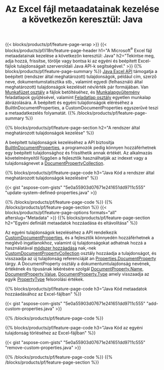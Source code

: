﻿---
title: "Az Excel fájl metaadatainak kezelése a következőn keresztül: Java"
url: /hu/java/metadata/
description: Az Excel-fájlok metaadatainak megtekintése, hozzáadása, szerkesztése, eltávolítása vagy kibontása mindössze néhány sornyi Java kóddal
---
{{< blocks/products/pf/feature-page-wrap >}}
{{< blocks/products/pf/i18n/feature-page-header h1="A Microsoft<sup>&reg;</sup> Excel fájl metaadatainak kezelése a következőn keresztül: Java" h2="Tekintse meg, adja hozzá, frissítse, törölje vagy bontsa ki az egyéni és beépített Excel-fájlok tulajdonságait szerveroldali Java API-k segítségével." >}}
{{% blocks/products/pf/feature-page-summary %}}
[Java Excel API](/cells/java/) támogatja a beépített (rendszer által meghatározott) tulajdonságok, például cím, szerző neve, dokumentumstatisztika stb., valamint egyedi (felhasználó által meghatározott) tulajdonságok kezelését név/érték pár formájában. Van [Munkafüzet osztály](https://apireference.aspose.com/cells/java/com.aspose.cells/Workbook) a fájlok betöltéséhez, és [Munkalapgyűjtemény](https://apireference.aspose.com/cells/java/com.aspose.cells/WorksheetCollection) feladatlapok gyűjtésével, valamint [Feladatlap osztály](https://apireference.aspose.com/cells/java/com.aspose.cells/Worksheet) egyetlen munkalap ábrázolására. A beépített és egyéni tulajdonságok eléréséhez a BuiltInDocumentProperties, a CustomDocumentProperties egyszerűvé teszi a metaadatkezelés folyamatát. 
{{% /blocks/products/pf/feature-page-summary %}}

{{% blocks/products/pf/feature-page-section h2="A rendszer által meghatározott tulajdonságok kezelése" %}}

A beépített tulajdonságok kezeléséhez a API biztosítja [BuiltInDocumentProperties](https://apireference.aspose.com/cells/java/com.aspose.cells/worksheetcollection#BuiltInDocumentProperties), a programozók pedig könnyen hozzáférhetnek egy beépített tulajdonsághoz és frissíthetik annak értékét. Az alkalmazás követelményeitől függően a fejlesztők használhatják az indexet vagy a tulajdonságnevet a [DocumentPropertyCollection](https://apireference.aspose.com/cells/java/com.aspose.cells/DocumentPropertyCollection). 

{{% blocks/products/pf/feature-page-code h3="Java Kód a rendszer által meghatározott tulajdonságok kezelésére" %}}

{{< gist "aspose-com-gists" "5e0a55903d07671e241651dd9711c555" "update-system-defined-properties.java" >}}

{{% /blocks/products/pf/feature-page-code %}}
{{% /blocks/products/pf/feature-page-section %}}
{{< blocks/products/pf/feature-page-options formats="all" afterslug="Metadata" >}}
{{% blocks/products/pf/feature-page-section h2="Egyéni definiált metaadatok hozzáadása és eltávolítása" %}}

Az egyéni tulajdonságok kezeléséhez a API rendelkezik [CustomDocumentProperties](https://apireference.aspose.com/cells/java/com.aspose.cells/worksheetcollection#CustomDocumentProperties), és a fejlesztők könnyedén hozzáférhetnek a meglévő ingatlanokhoz, valamint új tulajdonságokat adhatnak hozzá a használatával [módszer hozzáadása](https://apireference.aspose.com/cells/java/com.aspose.cells/customdocumentpropertycollection#add(java.lang.String,%20boolean)) nak,-nek [CustomDocumentPropertyCollection](https://apireference.aspose.com/cells/java/com.aspose.cells/CustomDocumentPropertyCollection) osztály hozzáadja a tulajdonságot, és visszaadja az új tulajdonság referenciáját an [Properties.DocumentProperty](https://apireference.aspose.com/cells/java/com.aspose.cells/DocumentProperty) tárgy. A DocumentProperty osztály a dokumentumtulajdonság nevének, értékének és típusának lekérésére szolgál [DocumentProperty.Name](https://apireference.aspose.com/cells/java/com.aspose.cells/documentproperty#Name), [DocumentProperty.Value](https://apireference.aspose.com/cells/java/com.aspose.cells/documentproperty#Value),  [DocumentProperty.Type](https://apireference.aspose.com/cells/java/com.aspose.cells/documentproperty#Type) amely visszaadja az egyik [PropertyType](https://apireference.aspose.com/cells/java/com.aspose.cells/PropertyType) felsorolási értékek. 
 
{{% blocks/products/pf/feature-page-code h3="Java Kód metaadatok hozzáadásához az Excel-fájlban" %}}

{{< gist "aspose-com-gists" "5e0a55903d07671e241651dd9711c555" "add-custom-properties.java" >}}

{{% /blocks/products/pf/feature-page-code %}}


{{% blocks/products/pf/feature-page-code h3="Java Kód az egyéni tulajdonság törléséhez az Excel-fájlban" %}}

{{< gist "aspose-com-gists" "5e0a55903d07671e241651dd9711c555" "remove-custom-properties.java" >}}

{{% /blocks/products/pf/feature-page-code %}}
{{% /blocks/products/pf/feature-page-section %}}
